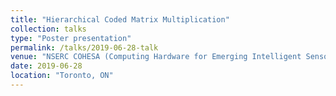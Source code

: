 ```yaml
---
title: "Hierarchical Coded Matrix Multiplication"
collection: talks
type: "Poster presentation"
permalink: /talks/2019-06-28-talk
venue: "NSERC COHESA (Computing Hardware for Emerging Intelligent Sensory Applications), Annual General Meeting, University of Toronto"
date: 2019-06-28
location: "Toronto, ON"
---
```


